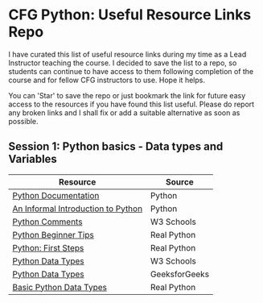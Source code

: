 # CFG Python: Useful Resource Links Repo

<p>I have curated this list of useful resource links during my time as a Lead Instructor teaching the course. I decided to save the list to a repo, so students can continue to have access to them following completion of the course and for fellow CFG instructors to use. Hope it helps.</p>

<p>You can 'Star' to save the repo or just bookmark the link for future easy access to the resources if you have found this list useful. Please do report any broken links and I shall fix or add a suitable alternative as soon as possible.</p>

<h2>Session 1: Python basics - Data types and Variables</h2>

| Resource | Source | 
|--|--|
| [Python Documentation](https://docs.python.org/3/index.html) | Python |
| [An Informal Introduction to Python](https://docs.python.org/3/tutorial/introduction.html) | Python |
| [Python Comments](https://www.w3schools.com/python/python_comments.asp) | W3 Schools |
| [Python Beginner Tips](https://realpython.com/python-beginner-tips/) | Real Python |
| [Python: First Steps](https://realpython.com/python-first-steps/) | Real Python |
| [Python Data Types](https://www.w3schools.com/python/python_datatypes.asp) | W3 Schools |
| [Python Data Types](https://www.geeksforgeeks.org/python-data-types/) | GeeksforGeeks |
| [Basic Python Data Types](https://realpython.com/python-data-types/) | Real Python |
<br>
